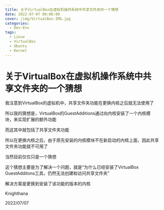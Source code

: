 ```yaml
---
title: 关于VirtualBox在虚拟机操作系统中共享文件夹的一个猜想
date: 2022-07-07 00:00:00
cover: /img/VirtualBox-IMG.jpg
categories:
  - Dev-Env
tags: 
  - Linux
  - VirtualBox
  - Ubuntu
  - Kernel
---
```


# 关于VirtualBox在虚拟机操作系统中共享文件夹的一个猜想

我注意到VirtualBox的虚拟机中，共享文件夹功能在更换内核之后就无法使用了

所以我的猜想是，VirtualBox的GuestAdditions通过向内核安装了一个内核模块，来实现扩展的额外功能

而这其中就包括了共享文件夹功能

所以在更换内核之后，由于原先安装的内核模块不在新启动的内核上面，因此共享文件夹功能就不可用了

当然目前仅仅只是一个猜想

这个猜想主要是为了解决一个问题，就是“为什么已经安装了VirtualBox GuestAdditons工具，仍然无法创建和访问共享文件夹”

解决方案是更换到安装了该功能的版本的内核

Knighthana

2022/07/07
